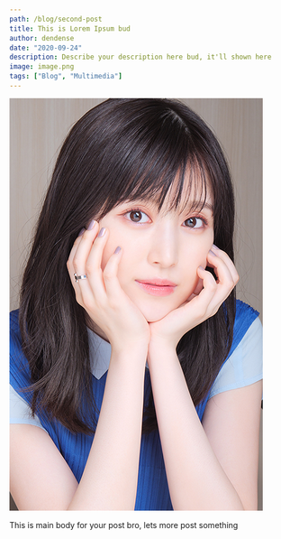 ```yaml
---
path: /blog/second-post
title: This is Lorem Ipsum bud
author: dendense
date: "2020-09-24"
description: Describe your description here bud, it'll shown here
image: image.png
tags: ["Blog", "Multimedia"]
---
```


![Second Post Image](./image.png)

This is main body for your post bro, lets more post something

